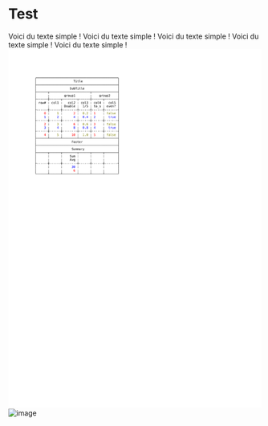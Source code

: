 # Test

Voici du texte simple !
Voici du texte simple !
Voici du texte simple !
Voici du texte simple !
Voici du texte simple !
![z4c](docs/assets/images/z4c-1.png)
![image](https://github.com/hutou/Test/assets/5678331/9a9e0242-353c-4a98-8b89-b6c416fbedd6)
